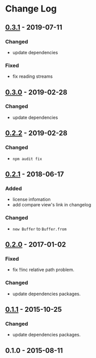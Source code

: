 # Change Log

## [0.3.1] - 2019-07-11

### Changed

- update dependencies

### Fixed

- fix reading streams

## [0.3.0] - 2019-02-28

### Changed

- update dependencies

## [0.2.2] - 2019-02-28

### Changed

- `npm audit fix`

## [0.2.1] - 2018-06-17

### Added

- license infomation
- add compare view's link in changelog

### Changed

- `new Buffer` to `Buffer.from`

## [0.2.0] - 2017-01-02

### Fixed

- fix !!inc relative path problem.

### Changed

- update dependencies packages.

## [0.1.1] - 2015-10-25

### Changed

- update dependencies packages.

## 0.1.0 - 2015-08-11

[0.3.1]: https://github.com/aaharu/gulp-yaml-include/compare/v0.3.0...v0.3.1
[0.3.0]: https://github.com/aaharu/gulp-yaml-include/compare/v0.2.2...v0.3.0
[0.2.2]: https://github.com/aaharu/gulp-yaml-include/compare/v0.2.1...v0.2.2
[0.2.1]: https://github.com/aaharu/gulp-yaml-include/compare/v0.2.0...v0.2.1
[0.2.0]: https://github.com/aaharu/gulp-yaml-include/compare/v0.1.1...v0.2.0
[0.1.1]: https://github.com/aaharu/gulp-yaml-include/compare/v0.1.0...v0.1.1
